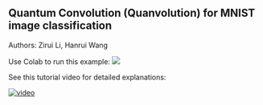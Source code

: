 ## Quantum Convolution (Quanvolution) for MNIST image classification

Authors: Zirui Li, Hanrui Wang

Use Colab to run this example: [![](https://colab.research.google.com/assets/colab-badge.svg)](https://colab.research.google.com/github/mit-han-lab/torchquantum/blob/master/examples/quanvolution/quanvolution.ipynb)

See this tutorial video for detailed explanations: 

[![video](https://img.youtube.com/vi/-Grfxkg3-DI/0.jpg)](https://www.youtube.com/watch?v=-Grfxkg3-DI)
